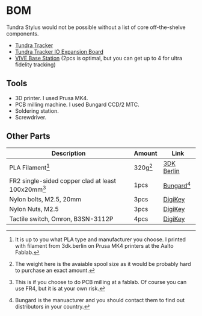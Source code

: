 # BOM

Tundra Stylus would not be possible without a list of core off-the-shelve components. 

- [Tundra Tracker](https://tundra-labs.com/products/additional-tracker)
- [Tundra Tracker IO Expansion Board](https://tundra-labs.com/products/tundra-tracker-io-expansion-board)
- [VIVE Base Station](https://www.vive.com/us/accessory/base-station2/) (2pcs is optimal, but you can get up to 4 for ultra fidelity tracking)


## Tools

- 3D printer. I used Prusa MK4.
- PCB milling machine. I used Bungard CCD/2 MTC.
- Soldering station.
- Screwdriver.


## Other Parts

| Description | Amount | Link |
| --- | --- | --- |
| PLA Filament[^1] | 320g[^2] | [3DK Berlin](https://3dk.berlin/en/pla/109-pla-filament-milky-white.html) |
| FR2 single-sided copper clad at least 100x20mm[^3] | 1pcs | [Bungard](https://www.bungard.de/en/consumables/consumables/special-purpose-laminates)[^4] |
| Nylon bolts, M2.5, 20mm | 3pcs | [DigiKey](https://www.digikey.fi/en/products/detail/essentra-components/50M025045D020/11637988) |
| Nylon Nuts, M2.5 | 3pcs | [DigiKey](https://www.digikey.fi/en/products/detail/essentra-components/04M025045HN/9677099) |
| Tactile switch, Omron, B3SN-3112P | 4pcs | [DigiKey](https://www.digikey.com/en/products/detail/omron-electronics-inc-emc-div/B3SN-3112P/27856) |


[^1]: It is up to you what PLA type and manufacturer you choose. I printed with filament from 3dk.berlin on Prusa MK4 printers at the Aalto Fablab.

[^2]: The weight here is the avaiable spool size as it would be probably hard to purchase an exact amount.

[^3]: This is if you choose to do PCB milling at a fablab. Of course you can use FR4, but it is at your own risk. 

[^4]: Bungard is the manuacturer and you should contact them to find out distributors in your country.

